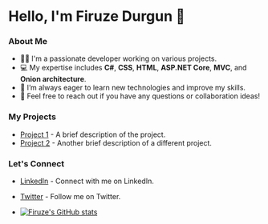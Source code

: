 # Hello, I'm Firuze Durgun 👋

### About Me
- 👩‍💻 I'm a passionate developer working on various projects.
- 💻 My expertise includes **C#**, **CSS**, **HTML**, **ASP.NET Core**, **MVC**, and **Onion architecture**.
- 🌱 I’m always eager to learn new technologies and improve my skills.
- 💬 Feel free to reach out if you have any questions or collaboration ideas!

### My Projects
- [Project 1](#) - A brief description of the project.
- [Project 2](#) - Another brief description of a different project.

### Let's Connect
- [LinkedIn](#) - Connect with me on LinkedIn.
- [Twitter](#) - Follow me on Twitter.

- [![Firuze's GitHub stats](https://github-readme-stats.vercel.app/api?username=firuzedurgun)](https://github.com/anuraghazra/github-readme-stats)
